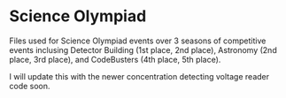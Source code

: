 # Science Olympiad
Files used for Science Olympiad events over 3 seasons of competitive events inclusing Detector Building (1st place, 2nd place), Astronomy (2nd place, 3rd place), and CodeBusters (4th place, 5th place).

I will update this with the newer concentration detecting voltage reader code soon.
